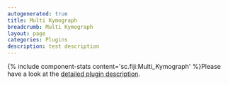 ```yaml
---
autogenerated: true
title: Multi Kymograph
breadcrumb: Multi Kymograph
layout: page
categories: Plugins
description: test description
---
```


{% include component-stats content='sc.fiji:Multi\_Kymograph' %}Please have a look at the [detailed plugin description](http://www.embl.de/eamnet/html/body_kymograph.html).


